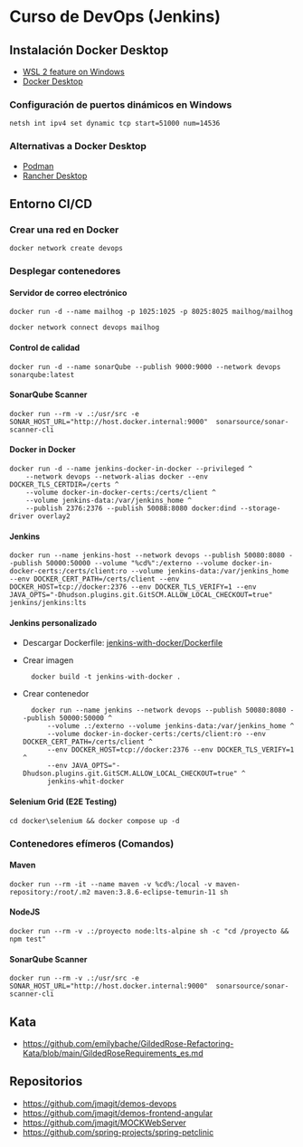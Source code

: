 # Curso de DevOps (Jenkins)

## Instalación Docker Desktop

- [WSL 2 feature on Windows](https://learn.microsoft.com/es-es/windows/wsl/install)
- [Docker Desktop](https://www.docker.com/get-started/)

### Configuración de puertos dinámicos en Windows

    netsh int ipv4 set dynamic tcp start=51000 num=14536

### Alternativas a Docker Desktop

- [Podman](https://podman.io/docs/installation)
- [Rancher Desktop](https://rancherdesktop.io/)

## Entorno CI/CD

### Crear una red en Docker

    docker network create devops

### Desplegar contenedores

#### Servidor de correo electrónico

    docker run -d --name mailhog -p 1025:1025 -p 8025:8025 mailhog/mailhog

    docker network connect devops mailhog

#### Control de calidad

    docker run -d --name sonarQube --publish 9000:9000 --network devops sonarqube:latest

#### SonarQube Scanner

    docker run --rm -v .:/usr/src -e SONAR_HOST_URL="http://host.docker.internal:9000"  sonarsource/sonar-scanner-cli

#### Docker in Docker

    docker run -d --name jenkins-docker-in-docker --privileged ^
        --network devops --network-alias docker --env DOCKER_TLS_CERTDIR=/certs ^
        --volume docker-in-docker-certs:/certs/client ^
        --volume jenkins-data:/var/jenkins_home ^
        --publish 2376:2376 --publish 50088:8080 docker:dind --storage-driver overlay2

#### Jenkins

    docker run --name jenkins-host --network devops --publish 50080:8080 --publish 50000:50000 --volume "%cd%":/externo --volume docker-in-docker-certs:/certs/client:ro --volume jenkins-data:/var/jenkins_home --env DOCKER_CERT_PATH=/certs/client --env DOCKER_HOST=tcp://docker:2376 --env DOCKER_TLS_VERIFY=1 --env JAVA_OPTS="-Dhudson.plugins.git.GitSCM.ALLOW_LOCAL_CHECKOUT=true" jenkins/jenkins:lts

#### Jenkins personalizado

- Descargar Dockerfile: [jenkins-with-docker/Dockerfile](./jenkins-with-docker/Dockerfile)
- Crear imagen

        docker build -t jenkins-with-docker .

- Crear contenedor

        docker run --name jenkins --network devops --publish 50080:8080 --publish 50000:50000 ^
            --volume .:/externo --volume jenkins-data:/var/jenkins_home ^
            --volume docker-in-docker-certs:/certs/client:ro --env DOCKER_CERT_PATH=/certs/client ^
            --env DOCKER_HOST=tcp://docker:2376 --env DOCKER_TLS_VERIFY=1 ^
            --env JAVA_OPTS="-Dhudson.plugins.git.GitSCM.ALLOW_LOCAL_CHECKOUT=true" ^
            jenkins-whit-docker

#### Selenium Grid (E2E Testing)

    cd docker\selenium && docker compose up -d

### Contenedores efímeros (Comandos)

#### Maven

    docker run --rm -it --name maven -v %cd%:/local -v maven-repository:/root/.m2 maven:3.8.6-eclipse-temurin-11 sh

#### NodeJS

    docker run --rm -v .:/proyecto node:lts-alpine sh -c "cd /proyecto && npm test"

#### SonarQube Scanner

    docker run --rm -v .:/usr/src -e SONAR_HOST_URL="http://host.docker.internal:9000"  sonarsource/sonar-scanner-cli

## Kata

- <https://github.com/emilybache/GildedRose-Refactoring-Kata/blob/main/GildedRoseRequirements_es.md>

## Repositorios

- <https://github.com/jmagit/demos-devops>
- <https://github.com/jmagit/demos-frontend-angular>
- <https://github.com/jmagit/MOCKWebServer>
- <https://github.com/spring-projects/spring-petclinic>
